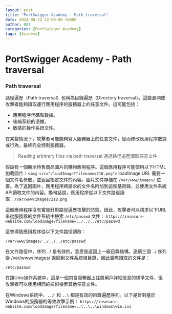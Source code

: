 ```yaml
---
layout: post
title: "PortSwigger Academy - Path traversal"
date: 2024-08-22 12:00:00 +0800
author: 001
categories: [PortSwigger Academy]
tags: [Academy]
---
```



# PortSwigger Academy - Path traversal

### Path traversal
路徑遍歷（Path traversal）也稱為目錄遍歷（Directory traversal）。這些漏洞使攻擊者能夠讀取運行應用程序的服務器上的任意文件。這可能包括：

* 應用程序代碼和數據。
* 後端系統的憑據。
* 敏感的操作系統文件。

在某些情況下，攻擊者可能能夠寫入服務器上的任意文件，從而修改應用程序數據或行為，最終完全控制服務器。

> Reading arbitrary files via path traversal
通過路徑遍歷讀取任意文件

假設有一個顯示待售商品圖片的購物應用程序。這個應用程序可能使用以下HTML加載圖片：`<img src="/loadImage?filename=218.png">`
loadImage URL 需要一個文件名參數，並返回指定文件的內容。圖片文件存儲在 `/var/www/images/` 位置。為了返回圖片，應用程序將請求的文件名附加到這個基目錄，並使用文件系統API讀取文件的內容。換句話說，應用程序從以下文件路徑讀取：`/var/www/images/218.png`

這個應用程序沒有實施針對路徑遍歷攻擊的防禦。因此，攻擊者可以請求以下URL來從服務器的文件系統中檢索 `/etc/passwd` 文件：
`https://insecure-website.com/loadImage?filename=../../../etc/passwd`

這會導致應用程序從以下文件路徑讀取：

```
/var/www/images/../../../etc/passwd
```

在文件路徑中，序列 ../ 是有效的，意思是返回上一級目錄結構。連續三個 ../ 序列從 /var/www/images/ 返回到文件系統根目錄，因此實際讀取的文件是：

```
/etc/passwd
```

在類Unix操作系統中，這是一個包含服務器上註冊用戶詳細信息的標準文件，但攻擊者可以使用相同的技術檢索其他任意文件。

在Windows系統中，`../ `和 `..\` 都是有效的目錄遍歷序列。以下是針對基於Windows的服務器的等效攻擊示例：
`https://insecure-website.com/loadImage?filename=..\..\..\windows\win.ini`







